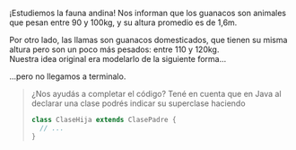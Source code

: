 ¡Estudiemos la fauna andina! Nos informan que los guanacos son animales que pesan entre 90 y 100kg, y su altura promedio es de 1,6m. 

Por otro lado, las llamas son guanacos domesticados, que tienen su misma altura pero son un poco más pesados: entre 110 y 120kg.  
Nuestra idea original era modelarlo de la siguiente forma...

...pero no llegamos a terminalo.

> ¿Nos ayudás a completar el código? Tené en cuenta que en Java al declarar una clase podrés indicar su superclase haciendo
> 
> ```java
> class ClaseHija extends ClasePadre { 
>   // ...
> }
